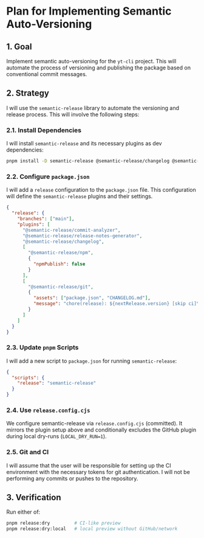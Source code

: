 # Plan for Implementing Semantic Auto-Versioning

## 1. Goal

Implement semantic auto-versioning for the `yt-cli` project. This will automate the process of versioning and publishing the package based on conventional commit messages.

## 2. Strategy

I will use the `semantic-release` library to automate the versioning and release process. This will involve the following steps:

### 2.1. Install Dependencies

I will install `semantic-release` and its necessary plugins as dev dependencies:

```bash
pnpm install -D semantic-release @semantic-release/changelog @semantic-release/commit-analyzer @semantic-release/exec @semantic-release/git @semantic-release/release-notes-generator
```

### 2.2. Configure `package.json`

I will add a `release` configuration to the `package.json` file. This configuration will define the `semantic-release` plugins and their settings.

```json
{
  "release": {
    "branches": ["main"],
    "plugins": [
      "@semantic-release/commit-analyzer",
      "@semantic-release/release-notes-generator",
      "@semantic-release/changelog",
      [
        "@semantic-release/npm",
        {
          "npmPublish": false
        }
      ],
      [
        "@semantic-release/git",
        {
          "assets": ["package.json", "CHANGELOG.md"],
          "message": "chore(release): ${nextRelease.version} [skip ci]\n\n${nextRelease.notes}"
        }
      ]
    ]
  }
}
```

### 2.3. Update `pnpm` Scripts

I will add a new script to `package.json` for running `semantic-release`:

```json
{
  "scripts": {
    "release": "semantic-release"
  }
}
```

### 2.4. Use `release.config.cjs`

We configure semantic-release via `release.config.cjs` (committed). It mirrors the plugin setup above and conditionally excludes the GitHub plugin during local dry-runs (`LOCAL_DRY_RUN=1`).

### 2.5. Git and CI

I will assume that the user will be responsible for setting up the CI environment with the necessary tokens for git authentication. I will not be performing any commits or pushes to the repository.

## 3. Verification

Run either of:

```bash
pnpm release:dry         # CI-like preview
pnpm release:dry:local   # local preview without GitHub/network
```
